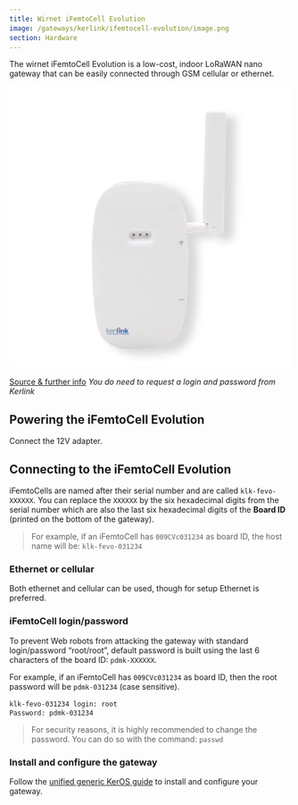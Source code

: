 ```yaml
---
title: Wirnet iFemtoCell Evolution
image: /gateways/kerlink/ifemtocell-evolution/image.png
section: Hardware
---
```


The wirnet iFemtoCell Evolution is a low-cost, indoor LoRaWAN nano gateway that can be easily connected through GSM cellular or ethernet.

![Kerlink iFemtoCell](image.png)

[Source & further info](https://wikikerlink.fr/wirnet-productline/doku.php?id=wiki:ifemtocell-e:hardware_arch_ifevo)
*You do need to request a login and password from Kerlink*


## Powering the iFemtoCell Evolution

Connect the 12V adapter.


## Connecting to the iFemtoCell Evolution

iFemtoCells are named after their serial number and are called `klk-fevo-XXXXXX`. You can replace the `XXXXXX` by the six hexadecimal digits from the serial number which are also the last six hexadecimal digits of the **Board ID** (printed on the bottom of the gateway).

> For example, if an iFemtoCell has `009CVc031234` as board ID, the host name will be: `klk-fevo-031234`

### Ethernet or cellular
 
Both ethernet and cellular can be used, though for setup Ethernet is preferred.

### iFemtoCell login/password

To prevent Web robots from attacking the gateway with standard login/password “root/root”, default password is built using the last 6 characters of the board ID: `pdmk-XXXXXX`. 

For example, if an iFemtoCell has `009CVc031234` as board ID, then the root password will be `pdmk-031234` (case sensitive).

```
klk-fevo-031234 login: root
Password: pdmk-031234
```

> For security reasons, it is highly recommended to change the password. You can do so with the command: `passwd`


### Install and configure the gateway

Follow the [unified generic KerOS guide](../keros) to install and configure your gateway.


